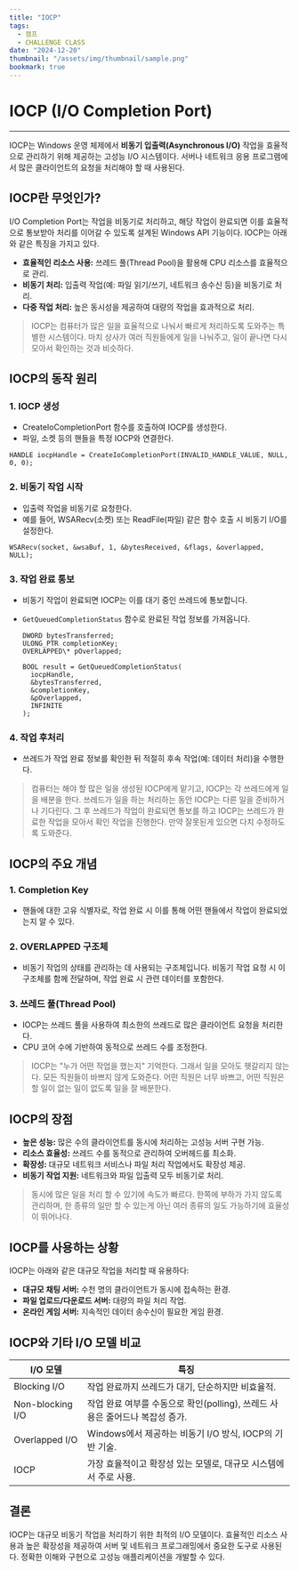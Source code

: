 ```yaml
---
title: "IOCP"
tags:
  - 캠프
  - CHALLENGE CLASS
date: "2024-12-20"
thumbnail: "/assets/img/thumbnail/sample.png"
bookmark: true
---
```


# **IOCP (I/O Completion Port)**

---

IOCP는 Windows 운영 체제에서 **비동기 입출력(Asynchronous I/O)** 작업을 효율적으로 관리하기 위해 제공하는 고성능 I/O 시스템이다. 서버나 네트워크 응용 프로그램에서 많은 클라이언트의 요청을 처리해야 할 때 사용된다.

## IOCP란 무엇인가?

I/O Completion Port는 작업을 비동기로 처리하고, 해당 작업이 완료되면 이를 효율적으로 통보받아 처리를 이어갈 수 있도록 설계된 Windows API 기능이다. IOCP는 아래와 같은 특징을 가지고 있다.

- **효율적인 리소스 사용:** 쓰레드 풀(Thread Pool)을 활용해 CPU 리소스를 효율적으로 관리.
- **비동기 처리:** 입출력 작업(예: 파일 읽기/쓰기, 네트워크 송수신 등)을 비동기로 처리.
- **다중 작업 처리:** 높은 동시성을 제공하여 대량의 작업을 효과적으로 처리.

> IOCP는 컴퓨터가 많은 일을 효율적으로 나눠서 빠르게 처리하도록 도와주는 특별한 시스템이다.
> 마치 상사가 여러 직원들에게 일을 나눠주고, 일이 끝나면 다시 모아서 확인하는 것과 비슷하다.

## IOCP의 동작 원리

### 1. IOCP 생성

- CreateIoCompletionPort 함수를 호출하여 IOCP를 생성한다.
- 파일, 소켓 등의 핸들을 특정 IOCP와 연결한다.

```
HANDLE iocpHandle = CreateIoCompletionPort(INVALID_HANDLE_VALUE, NULL, 0, 0);
```

### 2. 비동기 작업 시작

- 입출력 작업을 비동기로 요청한다.
- 예를 들어, WSARecv(소켓) 또는 ReadFile(파일) 같은 함수 호출 시 비동기 I/O를 설정한다.

```
WSARecv(socket, &wsaBuf, 1, &bytesReceived, &flags, &overlapped, NULL);
```

### 3. 작업 완료 통보

- 비동기 작업이 완료되면 IOCP는 이를 대기 중인 쓰레드에 통보합니다.
- `GetQueuedCompletionStatus` 함수로 완료된 작업 정보를 가져옵니다.

  ```
  DWORD bytesTransferred;
  ULONG_PTR completionKey;
  OVERLAPPED\* pOverlapped;

  BOOL result = GetQueuedCompletionStatus(
    iocpHandle,
    &bytesTransferred,
    &completionKey,
    &pOverlapped,
    INFINITE
  );
  ```

### 4. 작업 후처리

- 쓰레드가 작업 완료 정보를 확인한 뒤 적절히 후속 작업(예: 데이터 처리)을 수행한다.

> 컴퓨터는 해야 할 많은 일을 생성된 IOCP에게 맡기고, IOCP는 각 쓰레드에게 일을 배분을 한다. 쓰레드가 일을 하는 처리하는 동안 IOCP는 다른 일을 준비하거나 기다린다.
> 그 후 쓰레드가 작업이 완료되면 통보를 하고 IOCP는 쓰레드가 완료한 작업을 모아서 확인 작업을 진행한다. 만약 잘못된게 있으면 다치 수정하도록 도와준다.

## IOCP의 주요 개념

### 1. Completion Key

- 핸들에 대한 고유 식별자로, 작업 완료 시 이를 통해 어떤 핸들에서 작업이 완료되었는지 알 수 있다.

### 2. OVERLAPPED 구조체

- 비동기 작업의 상태를 관리하는 데 사용되는 구조체입니다. 비동기 작업 요청 시 이 구조체를 함께 전달하며, 작업 완료 시 관련 데이터를 포함한다.

### 3. 쓰레드 풀(Thread Pool)

- IOCP는 쓰레드 풀을 사용하여 최소한의 쓰레드로 많은 클라이언트 요청을 처리한다.
- CPU 코어 수에 기반하여 동적으로 쓰레드 수를 조정한다.

> IOCP는 "누가 어떤 작업을 했는지" 기억한다. 그래서 일을 모아도 헷갈리지 않는다.
> 모든 직원들이 바쁘지 않게 도와준다. 어떤 직원은 너무 바쁘고, 어떤 직원은 할 일이 없는 일이 없도록 일을 잘 배분한다.

## IOCP의 장점

- **높은 성능:** 많은 수의 클라이언트를 동시에 처리하는 고성능 서버 구현 가능.
- **리소스 효율성:** 쓰레드 수를 동적으로 관리하여 오버헤드를 최소화.
- **확장성:** 대규모 네트워크 서비스나 파일 처리 작업에서도 확장성 제공.
- **비동기 작업 지원:** 네트워크와 파일 입출력 모두 비동기로 처리.

> 동시에 많은 일을 처리 할 수 있기에 속도가 빠르다.
> 한쪽에 부하가 가지 않도록 관리하며, 한 종류의 일만 할 수 있는게 아닌 여러 종류의 일도 가능하기에 효율성이 뛰어나다.

## IOCP를 사용하는 상황

IOCP는 아래와 같은 대규모 작업을 처리할 때 유용하다:

- **대규모 채팅 서버:** 수천 명의 클라이언트가 동시에 접속하는 환경.
- **파일 업로드/다운로드 서버:** 대량의 파일 처리 작업.
- **온라인 게임 서버:** 지속적인 데이터 송수신이 필요한 게임 환경.

## IOCP와 기타 I/O 모델 비교

| I/O 모델         | 특징                                                                         |
| ---------------- | ---------------------------------------------------------------------------- |
| Blocking I/O     | 작업 완료까지 쓰레드가 대기, 단순하지만 비효율적.                            |
| Non-blocking I/O | 작업 완료 여부를 수동으로 확인(polling), 쓰레드 사용은 줄어드나 복잡성 증가. |
| Overlapped I/O   | Windows에서 제공하는 비동기 I/O 방식, IOCP의 기반 기술.                      |
| IOCP             | 가장 효율적이고 확장성 있는 모델로, 대규모 시스템에서 주로 사용.             |

## 결론

IOCP는 대규모 비동기 작업을 처리하기 위한 최적의 I/O 모델이다. 효율적인 리소스 사용과 높은 확장성을 제공하여 서버 및 네트워크 프로그래밍에서 중요한 도구로 사용된다. 정확한 이해와 구현으로 고성능 애플리케이션을 개발할 수 있다.
